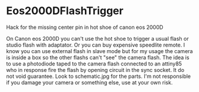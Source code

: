 # Eos2000DFlashTrigger
 Hack for the missing center pin in hot shoe of canon eos 2000D

On Canon eos 2000D you can't use the hot shoe to trigger a usual flash or studio flash with adaptator. Or you can buy expensive speedlite remote.
I know you can use external flash in slave mode but for my usage the camera is inside a box so the other flashs can't "see" the camera flash.
The idea is to use a photodiode taped to the camera flash connected to an attiny85 who in response fire the flash by opening circuit in the sync socket. 
It do not void guarantee. 
Look to schematic.jpg for the parts.
I'm not responsible if you damage your camera or something else, use at your own risk.
